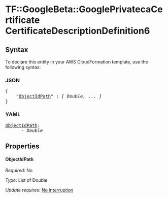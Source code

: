# TF::GoogleBeta::GooglePrivatecaCertificate CertificateDescriptionDefinition6

## Syntax

To declare this entity in your AWS CloudFormation template, use the following syntax:

### JSON

<pre>
{
    "<a href="#objectidpath" title="ObjectIdPath">ObjectIdPath</a>" : <i>[ Double, ... ]</i>
}
</pre>

### YAML

<pre>
<a href="#objectidpath" title="ObjectIdPath">ObjectIdPath</a>: <i>
      - Double</i>
</pre>

## Properties

#### ObjectIdPath

_Required_: No

_Type_: List of Double

_Update requires_: [No interruption](https://docs.aws.amazon.com/AWSCloudFormation/latest/UserGuide/using-cfn-updating-stacks-update-behaviors.html#update-no-interrupt)

